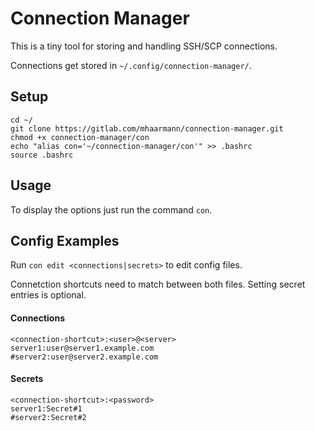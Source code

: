 # Connection Manager

This is a tiny tool for storing and handling SSH/SCP connections.

Connections get stored in `~/.config/connection-manager/`.

## Setup

```console
cd ~/
git clone https://gitlab.com/mhaarmann/connection-manager.git
chmod +x connection-manager/con
echo "alias con='~/connection-manager/con'" >> .bashrc
source .bashrc
```

## Usage

To display the options just run the command `con`.

## Config Examples

Run `con edit <connections|secrets>` to edit config files.

Connetction shortcuts need to match between both files. Setting secret entries is optional. 

#### Connections
```console
<connection-shortcut>:<user>@<server>
server1:user@server1.example.com
#server2:user@server2.example.com
```

#### Secrets
```console
<connection-shortcut>:<password>
server1:Secret#1
#server2:Secret#2
```